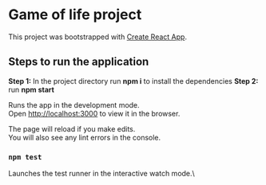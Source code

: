 # Game of life project

This project was bootstrapped with [Create React App](https://github.com/facebook/create-react-app).

## Steps to run the application

**Step 1:** In the project directory run **npm i** to install the dependencies
**Step 2:**  run **npm start**

Runs the app in the development mode.\
Open [http://localhost:3000](http://localhost:3000) to view it in the browser.

The page will reload if you make edits.\
You will also see any lint errors in the console.

### `npm test`

Launches the test runner in the interactive watch mode.\


